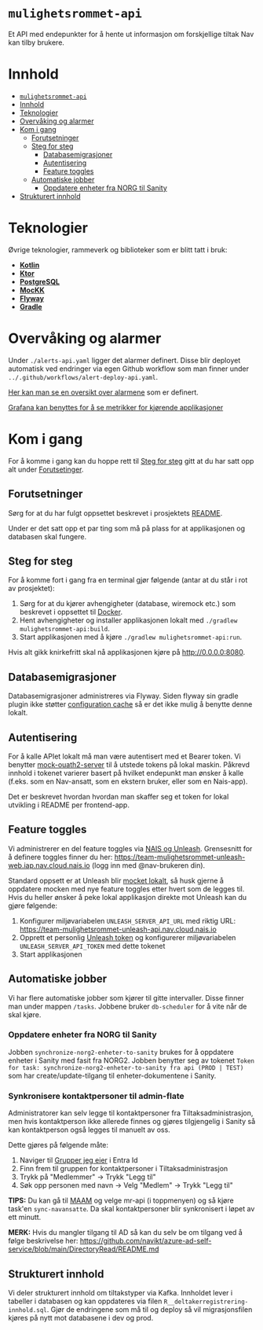 # `mulighetsrommet-api`

<p>
Et API med endepunkter for å hente ut informasjon om forskjellige tiltak Nav kan tilby brukere.
</p>

# Innhold

- [`mulighetsrommet-api`](#mulighetsrommet-api)
- [Innhold](#innhold)
- [Teknologier](#teknologier)
- [Overvåking og alarmer](#overvåking-og-alarmer)
- [Kom i gang](#kom-i-gang)
    - [Forutsetninger](#forutsetninger)
    - [Steg for steg](#steg-for-steg)
        - [Databasemigrasjoner](#databasemigrasjoner)
        - [Autentisering](#autentisering)
        - [Feature toggles](#feature-toggles)
    - [Automatiske jobber](#automatiske-jobber)
        - [Oppdatere enheter fra NORG til Sanity](#oppdatere-enheter-fra-norg-til-sanity)
- [Strukturert innhold](#strukturert-innhold)

# <a name="teknologier"></a>Teknologier

Øvrige teknologier, rammeverk og biblioteker som er blitt tatt i bruk:

- [**Kotlin**](https://kotlinlang.org/)
- [**Ktor**](https://ktor.io/)
- [**PostgreSQL**](https://www.postgresql.org/)
- [**MocKK**](https://mockk.io/)
- [**Flyway**](https://flywaydb.org/)
- [**Gradle**](https://gradle.org/)

# <a name="overvaking"></a>Overvåking og alarmer

Under `./alerts-api.yaml` ligger det alarmer definert. Disse blir deployet automatisk ved endringer via egen Github
workflow som man finner under `../.github/workflows/alert-deploy-api.yaml`.

[Her kan man se en oversikt over alarmene](https://prometheus.dev-gcp.nais.io/alerts?search=mulighetsr) som er definert.

[Grafana kan benyttes for å se metrikker for kjørende applikasjoner](https://grafana.nais.io/d/8W2DNq6nk/mulighetsrommet-api?orgId=1&var-datasource=prod-gcp&var-duration=15m&var-team=team-mulighetsrommet&from=now-15m&to=now)

# <a name="kom-i-gang"></a>Kom i gang

For å komme i gang kan du hoppe rett til [Steg for steg](#steg-for-steg) gitt at du har satt opp alt
under [Forutsetinger](#forutsetninger).

## <a name="forutsetninger"></a>Forutsetninger

Sørg for at du har fulgt oppsettet beskrevet i prosjektets [README](../README.md#oppsett).

Under er det satt opp et par ting som må på plass for at applikasjonen og databasen skal fungere.

## <a name="steg-for-steg"></a>Steg for steg

For å komme fort i gang fra en terminal gjør følgende (antar at du står i rot av prosjektet):

1. Sørg for at du kjører avhengigheter (database, wiremock etc.) som beskrevet i oppsettet
   til [Docker](../README.md#docker).
2. Hent avhengigheter og installer applikasjonen lokalt med `./gradlew mulighetsrommet-api:build`.
3. Start applikasjonen med å kjøre `./gradlew mulighetsrommet-api:run`.

Hvis alt gikk knirkefritt skal nå applikasjonen kjøre på <http://0.0.0.0:8080>.

## Databasemigrasjoner

Databasemigrasjoner administreres via Flyway. Siden flyway sin gradle plugin ikke
støtter [configuration cache](https://docs.gradle.org/current/userguide/configuration_cache.html) så er det ikke mulig å
benytte denne lokalt.

## Autentisering

For å kalle APIet lokalt må man være autentisert med et Bearer token. Vi
benytter [mock-ouath2-server](https://github.com/navikt/mock-oauth2-server) til å utstede tokens på lokal maskin.
Påkrevd innhold i tokenet varierer basert på hvilket endepunkt man ønsker å kalle (f.eks. som en Nav-ansatt, som en
ekstern bruker, eller som en Nais-app).

Det er beskrevet hvordan hvordan man skaffer seg et token for lokal utvikling i README per frontend-app.

## Feature toggles

Vi administrerer en del feature toggles via [NAIS og Unleash](https://doc.nais.io/addons/unleash/).
Grensesnitt for å definere toggles finner du her: https://team-mulighetsrommet-unleash-web.iap.nav.cloud.nais.io
(logg inn med @nav-brukeren din).

Standard oppsett er at Unleash blir [mocket lokalt](../README.md#mocks-via-wiremock), så husk gjerne å oppdatere mocken
med nye feature toggles etter hvert som de legges til.
Hvis du heller ønsker å peke lokal applikasjon direkte mot Unleash kan du gjøre følgende:

1. Konfigurer miljøvariabelen `UNLEASH_SERVER_API_URL` med riktig
   URL: https://team-mulighetsrommet-unleash-api.nav.cloud.nais.io
2. Opprett et
   personlig [Unleash token](https://team-mulighetsrommet-unleash-web.iap.nav.cloud.nais.io/profile/personal-api-tokens)
   og konfigurerer miljøvariabelen `UNLEASH_SERVER_API_TOKEN` med dette tokenet
3. Start applikasjonen

## Automatiske jobber

Vi har flere automatiske jobber som kjører til gitte intervaller. Disse finner man under mappen `/tasks`. Jobbene
bruker `db-scheduler` for å vite når de skal kjøre.

### Oppdatere enheter fra NORG til Sanity

Jobben `synchronize-norg2-enheter-to-sanity` brukes for å oppdatere enheter i Sanity med fasit fra NORG2.
Jobben benytter seg av tokenet `Token for task: synchronize-norg2-enheter-to-sanity fra api (PROD | TEST)` som har
create/update-tilgang til enheter-dokumentene i Sanity.

### Synkronisere kontaktpersoner til admin-flate

Administratorer kan selv legge til kontaktpersoner fra Tiltaksadministrasjon, men hvis kontaktperson ikke allerede
finnes og gjøres tilgjengelig i Sanity så kan kontaktperson også legges til manuelt av oss.

Dette gjøres på følgende måte:

1. Naviger til [Grupper jeg eier](https://myaccount.microsoft.com/groups/groups-i-own) i Entra Id
2. Finn frem til gruppen for kontaktpersoner i Tiltaksadministrasjon
3. Trykk på "Medlemmer" -> Trykk "Legg til"
4. Søk opp personen med navn -> Velg "Medlem" -> Trykk "Legg til"

**TIPS:** Du kan gå til [MAAM](https://mulighetsrommet-arena-adapter-manager.intern.nav.no/) og velge mr-api (i
toppmenyen) og så kjøre task'en `sync-navansatte`. Da skal kontaktpersoner blir synkronisert i løpet av ett minutt.

**MERK:** Hvis du mangler tilgang til AD så kan du selv be om tilgang ved å følge beskrivelse
her: https://github.com/navikt/azure-ad-self-service/blob/main/DirectoryRead/README.md

## <a name="strukturert-innhold"></a>Strukturert innhold

Vi deler strukturert innhold om tiltakstyper via Kafka.
Innholdet lever i tabeller i databasen og kan oppdateres via filen `R__deltakerregistrering-innhold.sql`. Gjør de
endringene som må til og deploy så vil migrasjonsfilen kjøres på nytt mot databasene i dev og prod.
